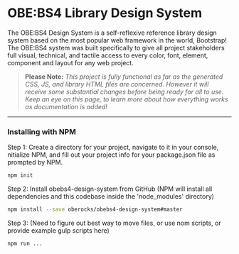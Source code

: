 # OBE:BS4 Library Design System

The OBE:BS4 Design System is a self-reflexive reference library design system based on the most popular web framework in the world, Bootstrap! The OBE:BS4 system was built specifically to give all project stakeholders full visual, technical, and tactile access to every color, font, element, component and layout for any web project.

> **Please Note:** *This project is fully functional as far as the generated CSS, JS, and library HTML files are concerned. However it will receive some substantial changes before being ready for all to use. Keep an eye on this page, to learn more about how everything works as documentation is added!*

---

### Installing with NPM

Step 1: Create a directory for your project, navigate to it in your console, nitialize NPM, and fill out your project info for your package.json file as prompted by NPM.
```bash
npm init
```

Step 2: Install obebs4-design-system from GitHub (NPM will install all dependencies and this codebase inside the 'node_modules' directory)
```bash
npm install --save oberocks/obebs4-design-system#master
```
Step 3: (Need to figure out best way to move files, or use nom scripts,  or provide example gulp scripts here)
```bash
npm run ...
```
